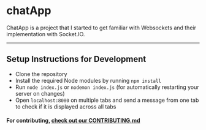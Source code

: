 # chatApp

ChatApp is a project that I started to get familiar with Websockets and their implementation with Socket.IO.

---
## Setup Instructions for Development
- Clone the repository
- Install the required Node modules by running `npm install`
- Run `node index.js` or `nodemon index.js` (for automatically restarting your server on changes)
- Open `localhost:8080` on multiple tabs and send a message from one tab to check if it is displayed across all tabs

#### For contributing, [check out our CONTRIBUTING.md](https://github.com/osBins/chatApp/blob/main/CONTRIBUTING.md) 